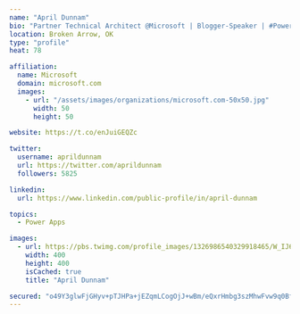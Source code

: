 ```yaml
---
name: "April Dunnam"
bio: "Partner Technical Architect @Microsoft | Blogger-Speaker | #PowerApps, #PowerAutomate, #Office365, #SharePoint | #WIT | #Karaoke Queen"
location: Broken Arrow, OK
type: "profile"
heat: 78

affiliation:
  name: Microsoft
  domain: microsoft.com
  images:
    - url: "/assets/images/organizations/microsoft.com-50x50.jpg"
      width: 50
      height: 50

website: https://t.co/enJuiGEQZc

twitter:
  username: aprildunnam
  url: https://twitter.com/aprildunnam
  followers: 5825

linkedin:
  url: https://www.linkedin.com/public-profile/in/april-dunnam

topics:
  - Power Apps

images:
  - url: https://pbs.twimg.com/profile_images/1326986540329918465/W_IJ6Ih2_400x400.jpg
    width: 400
    height: 400
    isCached: true
    title: "April Dunnam"

secured: "o49Y3glwFjGHyv+pTJHPa+jEZqmLCogOjJ+wBm/eQxrHmbg3szMhwFvw9q0BffcCdBkcBqs+pBmruOjgVHO5zmH1ZLC8elkf6rAlBwSWZoKUE8qjqkRHmwQKwkk5in8wfATpGc+fhLf4qOnPy7JyVH0/OWjwboaO1wcea9zY/+Hw0GDN0836bo9KxTDnCpbjQBbp+v01bedwYHWX0+obNCydVD5QI7LO/3o76dowobRLoNFbOxMy+UH8G1rjZDOYF6tqf7MTBlxgB2DEMFi7Exjy3rXyOofrOZIEZ1wPERMRQ1Ty3n8/7WF5ZCWfotmBkJXKmJrqH6sYseYzLcglKwNwfnenhugszmPviS3adNX9vAFcru+KYY/cufiSy8V/wdBjAxfNab0r9uRpTX7jT5SGfPJjI8oYilZXx6nlrwI=;MUZaFnVfRn+rrnLpuuprMg=="
---
```


